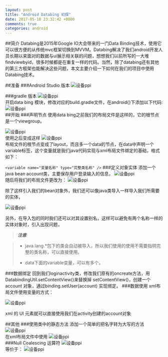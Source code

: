 ```yaml
---
layout: post
title: "Android Databing 初探"
date: 2017-05-10 23:32:42 +0800
comments: true
categories: android
---
```

##简介
Databing是2015年Google IO大会带来的一门Data Binding技术，使用它可以很方便的从传统mvc框架切换到MVVM。Databing解决了我们android开发人员长期以来面对的数据与ui展示相关联的问题，想想我们以前所写的一大堆findviewbyid，很多时候都是在重复一样的代码。当然，除了databing还有其他的第三方框架也能解决这些问题，本文主要介绍一下如何在我们的项目中使用Databing技术。
<!--more-->
##准备
###Android Studio 版本
![设备ppi](../../images/version.png)  

###gradle 版本
![设备ppi](../../images/gradle.png)  
开启data bing 模块，修改对应的build.gradle文件，在android{}下添加以下代码:
![设备ppi](../../images/start.png)  
##开始
###声明节点
使用data bing之前我们的布局文件是这样的，它的根节点是一个viewgroup。

![设备ppi](../../images/before.png)  
使用之后变成这样
![设备ppi](../../images/after.png)  
布局文件的根节点变成了layout，而且多一个data的节点，在data中声明一个variable标签，这个变量就是我们java代码实现与xml布局文件绑定的基础，格式如下： 	

`<variable name="变量名称" type="完整类名称" />`
###定义对象实体
添加一个java bean account类，主要保存用户登录输入的信息，
![设备ppi](../../images/account.png)  
随后将我们的布局文件更改为：
![设备ppi](../../images/final.png)  

除了这样引入我们的bean对象外，我们还可以像java类导入一样导入我们所需要的实体，

![设备ppi](../../images/dataimport.png)  

另外，在导入包的同时我们还可以对其设置别名，这样可以避免有两个名称一样的实体对象时，引入出现问题，




> ***注意***   

> *  java.lang.*包下的类会自动被导入，所以我们使用的使用不需要指明完整的类名称，可以直接使用。
> 
> *  data下面的variable变量，可以有多个。

###数据绑定
回到我们loginactivity类，修改我们原有的oncreate方法，用DatabindingUtil.setContentView()来替换掉 setContentView()，创建一个 account 对象，通过binding.setUser(account) 实现绑定。
###数据使用
xml布局文件使用变量的方式：

![设备ppi](../../images/username.png)  

xml 的 UI 元素就可以直接使用我们在activity创建的account对象

##其他
###使用类中的静态方法
添加一个简单的把名字转为大写的方法
![设备ppi](../../images/upper.png)  
在xml布局文件中使用
![设备ppi](../../images/use.png)  
###Null Coalescing 运算符
![设备ppi](../../images/ifnull.png)  
等价于：
![设备ppi](../../images/ifnull2.png)  





